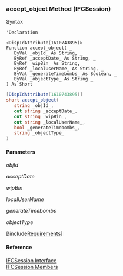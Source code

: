 ### accept_object Method (IFCSession)

Syntax

```vbnet
'Declaration

<DispIdAttribute(1610743895)>
Function accept_object( _
   ByVal _objId_ As String, _
   ByRef _acceptDate_ As String, _
   ByRef _wipBin_ As String, _
   ByRef _localUserName_ As String, _
   ByVal _generateTimebombs_ As Boolean, _
   ByVal _objectType_ As String _
) As Short
```

```csharp
[DispIdAttribute(1610743895)]
short accept_object( 
   string _objId_,
   out string _acceptDate_,
   out string _wipBin_,
   out string _localUserName_,
   bool _generateTimebombs_,
   string _objectType_
)
```

#### Parameters

_objId_

_acceptDate_

_wipBin_

_localUserName_

_generateTimebombs_

_objectType_

[!include[Requirements](../partials/requirements.md)]

#### Reference

[IFCSession Interface](FChoice.Foundation.Clarify.Compatibility~FChoice.Foundation.Clarify.Compatibility.IFCSession.md)  
[IFCSession Members](FChoice.Foundation.Clarify.Compatibility~FChoice.Foundation.Clarify.Compatibility.IFCSession_members.md)